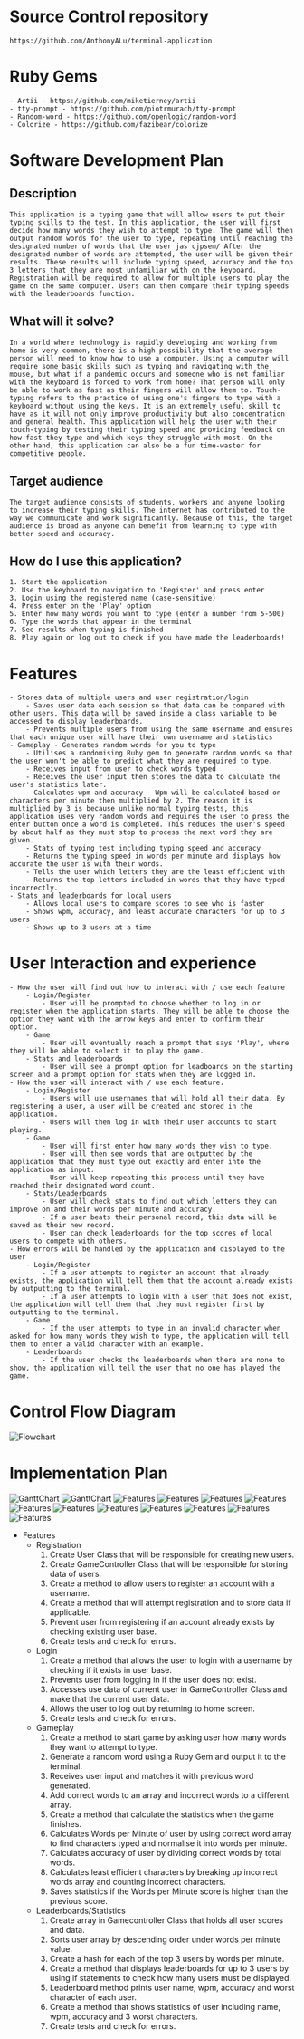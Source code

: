 # Source Control repository
    https://github.com/AnthonyALu/terminal-application

# Ruby Gems
    - Artii - https://github.com/miketierney/artii
    - tty-prompt - https://github.com/piotrmurach/tty-prompt
    - Random-word - https://github.com/openlogic/random-word
    - Colorize - https://github.com/fazibear/colorize

# Software Development Plan

## Description
    This application is a typing game that will allow users to put their typing skills to the test. In this application, the user will first decide how many words they wish to attempt to type. The game will then output random words for the user to type, repeating until reaching the designated number of words that the user jas cjpsem/ After the designated number of words are attempted, the user will be given their results. These results will include typing speed, accuracy and the top 3 letters that they are most unfamiliar with on the keyboard. Registration will be required to allow for multiple users to play the game on the same computer. Users can then compare their typing speeds with the leaderboards function.

## What will it solve?
    In a world where technology is rapidly developing and working from home is very common, there is a high possibility that the average person will need to know how to use a computer. Using a computer will require some basic skills such as typing and navigating with the mouse, but what if a pandemic occurs and someone who is not familiar with the keyboard is forced to work from home? That person will only be able to work as fast as their fingers will allow them to. Touch-typing refers to the practice of using one's fingers to type with a keyboard without using the keys. It is an extremely useful skill to have as it will not only improve productivity but also concentration and general health. This application will help the user with their touch-typing by testing their typing speed and providing feedback on how fast they type and which keys they struggle with most. On the other hand, this application can also be a fun time-waster for competitive people. 

## Target audience
    The target audience consists of students, workers and anyone looking to increase their typing skills. The internet has contributed to the way we communicate and work significantly. Because of this, the target audience is broad as anyone can benefit from learning to type with better speed and accuracy.

## How do I use this application?
    1. Start the application
    2. Use the keyboard to navigation to 'Register' and press enter
    3. Login using the registered name (case-sensitive)
    4. Press enter on the 'Play' option
    5. Enter how many words you want to type (enter a number from 5-500)
    6. Type the words that appear in the terminal
    7. See results when typing is finished
    8. Play again or log out to check if you have made the leaderboards!


# Features
    - Stores data of multiple users and user registration/login
        - Saves user data each session so that data can be compared with other users. This data will be saved inside a class variable to be accessed to display leaderboards. 
        - Prevents multiple users from using the same username and ensures that each unique user will have their own username and statistics
    - Gameplay - Generates random words for you to type
        - Utilises a randomising Ruby gem to generate random words so that the user won't be able to predict what they are required to type. 
        - Receives input from user to check words typed
        - Receives the user input then stores the data to calculate the user's statistics later.
        - Calculates wpm and accuracy - Wpm will be calculated based on characters per minute then multiplied by 2. The reason it is multiplied by 3 is because unlike normal typing tests, this application uses very random words and requires the user to press the enter button once a word is completed. This reduces the user's speed by about half as they must stop to process the next word they are given. 
        - Stats of typing test including typing speed and accuracy
        - Returns the typing speed in words per minute and displays how accurate the user is with their words.
        - Tells the user which letters they are the least efficient with
        - Returns the top letters included in words that they have typed incorrectly. 
    - Stats and leaderboards for local users
        - Allows local users to compare scores to see who is faster
        - Shows wpm, accuracy, and least accurate characters for up to 3 users
        - Shows up to 3 users at a time
    
# User Interaction and experience
    - How the user will find out how to interact with / use each feature
        - Login/Register
            - User will be prompted to choose whether to log in or register when the application starts. They will be able to choose the option they want with the arrow keys and enter to confirm their option.
        - Game
            - User will eventually reach a prompt that says 'Play', where they will be able to select it to play the game. 
        - Stats and leaderboards
            - User will see a prompt option for leadboards on the starting screen and a prompt option for stats when they are logged in.
    - How the user will interact with / use each feature.
        - Login/Register
            - Users will use usernames that will hold all their data. By registering a user, a user will be created and stored in the application.
            - Users will then log in with their user accounts to start playing.
        - Game
            - User will first enter how many words they wish to type.
            - User will then see words that are outputted by the application that they must type out exactly and enter into the application as input.
            - User will keep repeating this process until they have reached their designated word count.
        - Stats/Leaderboards
            - User will check stats to find out which letters they can improve on and their words per minute and accuracy.
            - If a user beats their personal record, this data will be saved as their new record.
            - User can check leaderboards for the top scores of local users to compete with others.
    - How errors will be handled by the application and displayed to the user
        - Login/Register
            - If a user attempts to register an account that already exists, the application will tell them that the account already exists by outputting to the terminal.
            - If a user attempts to login with a user that does not exist, the application will tell them that they must register first by outputting to the terminal. 
        - Game
            - If the user attempts to type in an invalid character when asked for how many words they wish to type, the application will tell them to enter a valid character with an example.
        - Leaderboards
            - If the user checks the leaderboards when there are none to show, the application will tell the user that no one has played the game.

# Control Flow Diagram

![Flowchart](docs/FlowChart.png)

# Implementation Plan

![GanttChart](../docs/Screenshots/GanttChart1.png)
![GanttChart](../docs/Screenshots/GanttChart2.png)
![Features](../docs/Screenshots/Registration_Complete.png)
![Features](../docs/Screenshots/Registration_Log.png)
![Features](../docs/Screenshots/Login_Complete.png)
![Features](../docs/Screenshots/Login_Log.png)
![Features](../docs/Screenshots/Gameplay_Complete.png)
![Features](../docs/Screenshots/Gameplay_Log.png)
![Features](../docs/Screenshots/Leaderboards_Complete.png)
![Features](../docs/Screenshots/Leaderboards_Log.png)
![Features](../docs/Screenshots/GanttChart_Complete.png)
![Features](../docs/Screenshots/GanttChart_Complete2.png)
![Features](../docs/Screenshots/Trello_Complete.png)

 - Features
    - Registration
        1. Create User Class that will be responsible for creating new users.
        2. Create GameController Class that will be responsible for storing data of users.
        3. Create a method to allow users to register an account with a username.
        4. Create a method that will attempt registration and to store data if applicable.
        5. Prevent user from registering if an account already exists by checking existing user base.
        6. Create tests and check for errors.
    - Login
        1. Create a method that allows the user to login with a username by checking if it exists in user base.
        2. Prevents user from logging in if the user does not exist.
        3. Accesses use data of current user in GameController Class and make that the current user data.
        4. Allows the user to log out by returning to home screen.
        5. Create tests and check for errors.
    - Gameplay
        1. Create a method to start game by asking user how many words they want to attempt to type.
        2. Generate a random word using a Ruby Gem and output it to the terminal. 
        3. Receives user input and matches it with previous word generated.
        4. Add correct words to an array and incorrect words to a different array. 
        5. Create a method that calculate the statistics when the game finishes.
        6. Calculates Words per Minute of user by using correct word array to find characters typed and normalise it into words per minute.
        7. Calculates accuracy of user by dividing correct words by total words.
        8. Calculates least efficient characters by breaking up incorrect words array and counting incorrect characters.
        9. Saves statistics if the Words per Minute score is higher than the previous score.
    - Leaderboards/Statistics
        1. Create array in Gamecontroller Class that holds all user scores and data.
        2. Sorts user array by descending order under words per minute value. 
        3. Create a hash for each of the top 3 users by words per minute.
        4. Create a method that displays leaderboards for up to 3 users by using if statements to check how many users must be displayed. 
        5. Leaderboard method prints user name, wpm, accuracy and worst character of each user. 
        6. Create a method that shows statistics of user including name, wpm, accuracy and 3 worst characters.
        7. Create tests and check for errors. 



